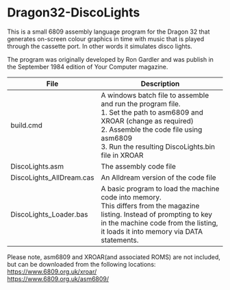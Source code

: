 # Dragon32-DiscoLights
This is a small 6809 assembly language program for the Dragon 32 that generates on-screen colour graphics in time with music that is played through the cassette port.
In other words it simulates disco lights.

The program was originally developed by Ron Gardler and was publish in the September 1984 edition of Your Computer magazine. 

| File | Description |
| --- | --- |
| build.cmd |  A windows batch file to assemble and run the program file.<br> 1.  Set the path to asm6809 and XROAR (change as required) <br>  2.  Assemble the code file using asm6809 <br> 3.  Run the resulting DiscoLights.bin file in XROAR |
| DiscoLights.asm | The assembly code file |
| DiscoLights_AllDream.cas | An Alldream version of the code file |
| DiscoLights_Loader.bas | A basic program to load the machine code into memory. <br> This differs from the magazine listing.  Instead of prompting to key in the machine code from the listing, it loads it into memory via DATA statements. |

Please note, asm6809 and XROAR(and associated ROMS) are not included, but can be downloaded from the following locations: 
https://www.6809.org.uk/xroar/ <br> https://www.6809.org.uk/asm6809/
